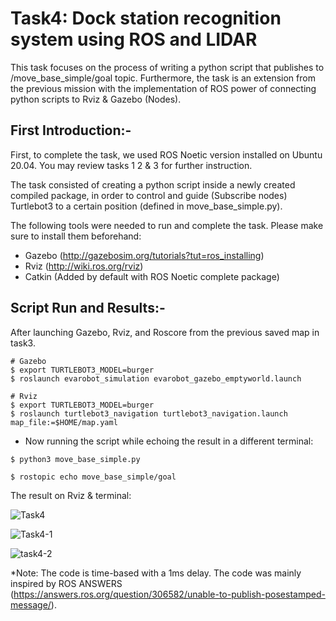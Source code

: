 # Task4: Dock station recognition system using ROS and LIDAR

This task focuses on the process of writing a python script that publishes to /move_base_simple/goal topic. Furthermore, the task is an extension from the previous mission with the implementation of ROS power of connecting python scripts to Rviz & Gazebo (Nodes).

## First Introduction:-
 
 First, to complete the task, we used ROS Noetic version installed on Ubuntu 20.04. You may review tasks 1 2 & 3 for further instruction.
 
 The task consisted of creating a python script inside a newly created compiled package, in order to control and guide (Subscribe nodes) Turtlebot3 to a certain position (defined in move_base_simple.py).
 
 The following tools were needed to run and complete the task. Please make sure to install them beforehand:
 
 - Gazebo (http://gazebosim.org/tutorials?tut=ros_installing)
 - Rviz (http://wiki.ros.org/rviz)
 - Catkin (Added by default with ROS Noetic complete package)

## Script Run and Results:-

After launching Gazebo, Rviz, and Roscore from the previous saved map in task3.

```
# Gazebo
$ export TURTLEBOT3_MODEL=burger
$ roslaunch evarobot_simulation evarobot_gazebo_emptyworld.launch

# Rviz
$ export TURTLEBOT3_MODEL=burger
$ roslaunch turtlebot3_navigation turtlebot3_navigation.launch map_file:=$HOME/map.yaml
```

- Now running the script while echoing the result in a different terminal:

```
$ python3 move_base_simple.py

$ rostopic echo move_base_simple/goal
```
The result on Rviz & terminal:

![Task4](https://user-images.githubusercontent.com/77699294/126635364-c2d6760c-f76b-4037-82cb-944a82d7a060.png)


![Task4-1](https://user-images.githubusercontent.com/77699294/126635371-2d26d12b-6ae3-4d8f-8dbe-7ebf7ea81a4a.png)


![task4-2](https://user-images.githubusercontent.com/77699294/126635375-34d372b1-4eba-43ea-8479-33f96b2705a4.png)

*Note: The code is time-based with a 1ms delay. The code was mainly inspired by ROS ANSWERS (https://answers.ros.org/question/306582/unable-to-publish-posestamped-message/).
